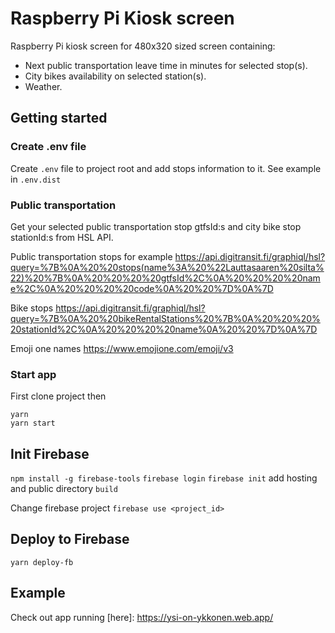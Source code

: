 # Raspberry Pi Kiosk screen

Raspberry Pi kiosk screen for 480x320 sized screen containing:
* Next public transportation leave time in minutes for selected stop(s).
* City bikes availability on selected station(s).
* Weather.

## Getting started

### Create .env file
Create `.env` file to project root and add stops information to it. See example in `.env.dist`

### Public transportation
Get your selected public transportation stop gtfsId:s and city bike stop stationId:s from HSL API.

Public transportation stops for example https://api.digitransit.fi/graphiql/hsl?query=%7B%0A%20%20stops(name%3A%20%22Lauttasaaren%20silta%22)%20%7B%0A%20%20%20%20gtfsId%2C%0A%20%20%20%20name%2C%0A%20%20%20%20code%0A%20%20%7D%0A%7D

Bike stops
https://api.digitransit.fi/graphiql/hsl?query=%7B%0A%20%20bikeRentalStations%20%7B%0A%20%20%20%20stationId%2C%0A%20%20%20%20name%0A%20%20%7D%0A%7D

Emoji one names https://www.emojione.com/emoji/v3

### Start app

First clone project then

`yarn`  
`yarn start`

## Init Firebase

`npm install -g firebase-tools`
`firebase login`
`firebase init` add hosting and public directory `build`

Change firebase project `firebase use <project_id>`
## Deploy to Firebase

`yarn deploy-fb`

## Example

Check out app running [here]: https://ysi-on-ykkonen.web.app/
